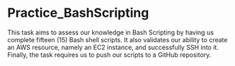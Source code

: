 # Practice_BashScripting
This task aims to assess our knowledge in Bash Scripting by having us complete fifteen (15) Bash shell scripts. It also validates our ability to create an AWS resource, namely an EC2 instance, and successfully SSH into it. Finally, the task requires us to push our scripts to a GitHub repository.
